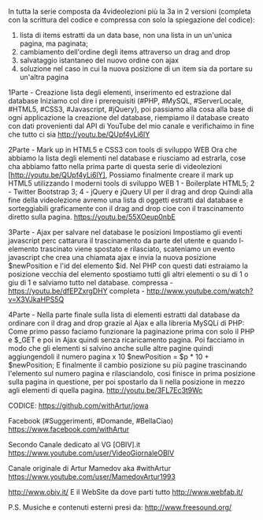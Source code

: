 In tutta la serie composta da 4videolezioni più la 3a in 2 versioni (completa con la scrittura del codice e compressa con solo la spiegazione del codice):
1) lista di items estratti da un data base, non una lista in un un'unica pagina, ma paginata;
2) cambiamento dell'ordine degli items attraverso un drag and drop
3) salvataggio istantaneo del nuovo ordine con ajax
4) soluzione nel caso in cui la nuova posizione di un item sia da portare su un'altra pagina 


1Parte - Creazione lista degli elementi, inserimento ed estrazione dal database
Iniziamo col dire i prerequisiti (#PHP, #MySQL, #ServerLocale, #HTML5, #CSS3, #Javascript, #jQuery), poi passiamo alla cosa alla base di ogni applicazione la creazione del database, riempiamo il database creato con dati provenienti dal API di YouTube del mio canale e verifichaimo in fine che tutto ci sia 
http://youtu.be/QUpf4yLi6lY 

2Parte - Mark up in HTML5 e CSS3 con tools di sviluppo WEB
Ora che abbiamo la lista degli elementi nel database e riusciamo ad estrarla, cose cha abbiamo fatto nella prima parte di questa serie di videolezioni [http://youtu.be/QUpf4yLi6lY],
Possiamo finalmente creare il mark up HTML5 utilizzando I moderni tools di sviluppo WEB 1 - Boilerplate HTML5; 2 - Twitter Bootstrap 3; 4 - jQuery e jQuery UI per il drag and drop
Quindi alla fine della videolezione avremo una lista di oggetti estratti dal database e sorteggiabili graficamente con il drag and drop cioe con il trascinamento diretto sulla pagina.
https://youtu.be/55XOeup0nbE

3Parte - Ajax per salvare nel database le posizioni
Impostiamo gli eventi javascript perc cattarura il trascinamento da parte del utente e quando l-elemento trascinato viene spostato e rilasciato, scateniamo un evento javascript che crea una chiamata ajax e invia la nuova posizione $newPosition e l'id del elemento $id.
Nel PHP con questi dati estraiamo la posizione vecchia del elemento spostiamo tutti gli altri elementi o su di 1 o giu di 1 e salviamo tutto nel database.
compressa - https://youtu.be/dfEPZxrgDHY
completa - http://www.youtube.com/watch?v=X3VJkaHPS5Q

4Parte - 
Nella parte finale sulla lista di elementi estratti dal database da ordinare con il drag and drop grazie al Ajax e alla libreria MySQLi di PHP:
Come primo passo faciamo funzionare la paginazione prima con solo il PHP e $_GET e poi in Ajax quindi senza ricaricamento pagina. Poi facciamo in modo che gli elementi si salvino anche sulle altre pagine quindi aggiungendoli il numero pagina x 10 $newPosition = $p * 10 + $newPosition;
E finalmente il cambio posizione su più pagine trascinando l'elemento sul numero pagina e rilasciandolo, cosi finisce in prima posizione sulla pagina in questione, per poi spostarlo da li nella posizione in mezzo agli elementi di quella pagina. 
http://youtu.be/3FL7Ec3t9Wc

CODICE: https://github.com/withArtur/jowa


Facebook (#Suggerimenti, #Domande, #BellaCiao)
https://www.facebook.com/withArtur

Secondo Canale dedicato al VG [OBIV].it
https://www.youtube.com/user/VideoGiornaleOBIV

Canale originale di Artur Mamedov aka #withArtur
https://www.youtube.com/user/MamedovArtur1993

http://www.obiv.it/
E il WebSite da dove parti tutto
http://www.webfab.it/

P.S. Musiche e contenuti esterni presi da:
http://www.freesound.org/
